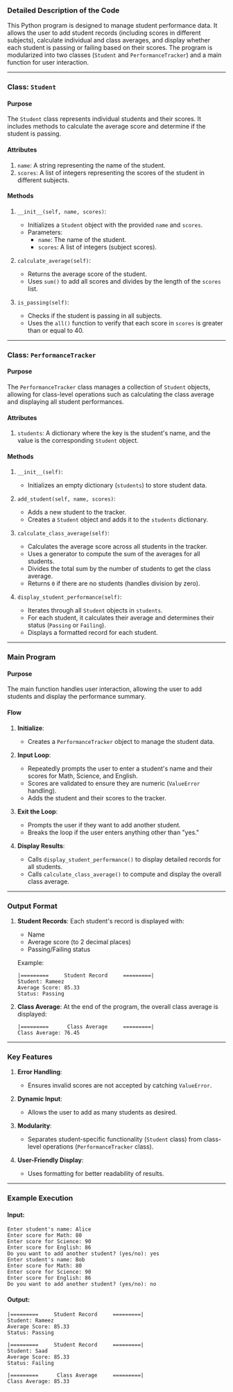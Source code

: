 ### **Detailed Description of the Code**

This Python program is designed to manage student performance data. It allows the user to add student records (including scores in different subjects), calculate individual and class averages, and display whether each student is passing or failing based on their scores. The program is modularized into two classes (`Student` and `PerformanceTracker`) and a main function for user interaction.

---

### **Class: `Student`**

#### **Purpose**
The `Student` class represents individual students and their scores. It includes methods to calculate the average score and determine if the student is passing.

#### **Attributes**
1. `name`: A string representing the name of the student.
2. `scores`: A list of integers representing the scores of the student in different subjects.

#### **Methods**
1. `__init__(self, name, scores)`:
   - Initializes a `Student` object with the provided `name` and `scores`.
   - Parameters:
     - `name`: The name of the student.
     - `scores`: A list of integers (subject scores).

2. `calculate_average(self)`:
   - Returns the average score of the student.
   - Uses `sum()` to add all scores and divides by the length of the `scores` list.

3. `is_passing(self)`:
   - Checks if the student is passing in all subjects.
   - Uses the `all()` function to verify that each score in `scores` is greater than or equal to 40.

---

### **Class: `PerformanceTracker`**

#### **Purpose**
The `PerformanceTracker` class manages a collection of `Student` objects, allowing for class-level operations such as calculating the class average and displaying all student performances.

#### **Attributes**
1. `students`: A dictionary where the key is the student's name, and the value is the corresponding `Student` object.

#### **Methods**
1. `__init__(self)`:
   - Initializes an empty dictionary (`students`) to store student data.

2. `add_student(self, name, scores)`:
   - Adds a new student to the tracker.
   - Creates a `Student` object and adds it to the `students` dictionary.

3. `calculate_class_average(self)`:
   - Calculates the average score across all students in the tracker.
   - Uses a generator to compute the sum of the averages for all students.
   - Divides the total sum by the number of students to get the class average.
   - Returns `0` if there are no students (handles division by zero).

4. `display_student_performance(self)`:
   - Iterates through all `Student` objects in `students`.
   - For each student, it calculates their average and determines their status (`Passing` or `Failing`).
   - Displays a formatted record for each student.

---

### **Main Program**

#### **Purpose**
The main function handles user interaction, allowing the user to add students and display the performance summary.

#### **Flow**
1. **Initialize**:
   - Creates a `PerformanceTracker` object to manage the student data.

2. **Input Loop**:
   - Repeatedly prompts the user to enter a student's name and their scores for Math, Science, and English.
   - Scores are validated to ensure they are numeric (`ValueError` handling).
   - Adds the student and their scores to the tracker.

3. **Exit the Loop**:
   - Prompts the user if they want to add another student.
   - Breaks the loop if the user enters anything other than "yes."

4. **Display Results**:
   - Calls `display_student_performance()` to display detailed records for all students.
   - Calls `calculate_class_average()` to compute and display the overall class average.

---

### **Output Format**
1. **Student Records**:
   Each student's record is displayed with:
   - Name
   - Average score (to 2 decimal places)
   - Passing/Failing status

   Example:
   ```
   |=========     Student Record     =========|
   Student: Rameez
   Average Score: 85.33
   Status: Passing
   ```

2. **Class Average**:
   At the end of the program, the overall class average is displayed:
   ```
   |=========      Class Average     =========|
   Class Average: 76.45
   ```

---

### **Key Features**
1. **Error Handling**:
   - Ensures invalid scores are not accepted by catching `ValueError`.

2. **Dynamic Input**:
   - Allows the user to add as many students as desired.

3. **Modularity**:
   - Separates student-specific functionality (`Student` class) from class-level operations (`PerformanceTracker` class).

4. **User-Friendly Display**:
   - Uses formatting for better readability of results.

---

### **Example Execution**
#### **Input**:
```
Enter student's name: Alice
Enter score for Math: 80
Enter score for Science: 90
Enter score for English: 86
Do you want to add another student? (yes/no): yes
Enter student's name: Bob
Enter score for Math: 80
Enter score for Science: 90
Enter score for English: 86
Do you want to add another student? (yes/no): no
```

#### **Output**:
```
|=========     Student Record     =========|
Student: Rameez
Average Score: 85.33
Status: Passing

|=========     Student Record     =========|
Student: Saad
Average Score: 85.33
Status: Failing

|=========      Class Average     =========|
Class Average: 85.33
```
